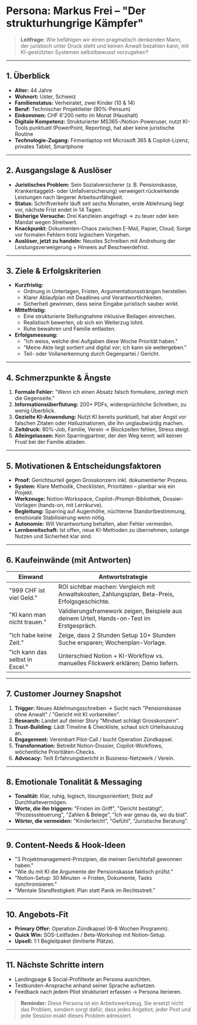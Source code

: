 # Persona: Markus Frei – "Der strukturhungrige Kämpfer"

> **Leitfrage:** Wie befähigen wir einen pragmatisch denkenden Mann, der juristisch unter Druck steht und keinen Anwalt bezahlen kann, mit KI-gestützten Systemen selbstbewusst vorzugehen?

---

## 1. Überblick
- **Alter:** 44 Jahre
- **Wohnort:** Uster, Schweiz
- **Familienstatus:** Verheiratet, zwei Kinder (10 & 14)
- **Beruf:** Technischer Projektleiter (80%-Pensum)
- **Einkommen:** CHF 6'200 netto im Monat (Haushalt)
- **Digitale Kompetenz:** Strukturierter MS365-/Notion-Poweruser, nutzt KI-Tools punktuell (PowerPoint, Reporting), hat aber keine juristische Routine
- **Technologie-Zugang:** Firmenlaptop mit Microsoft 365 & Copilot-Lizenz, privates Tablet, Smartphone

---

## 2. Ausgangslage & Auslöser
- **Juristisches Problem:** Sein Sozialversicherer (z. B. Pensionskasse, Krankentaggeld- oder Unfallversicherung) verweigert rückwirkende Leistungen nach längerer Arbeitsunfähigkeit.
- **Status:** Schriftverkehr läuft seit sechs Monaten, erste Ablehnung liegt vor, nächste Frist endet in 14 Tagen.
- **Bisherige Versuche:** Drei Kanzleien angefragt → zu teuer oder kein Mandat wegen Streitwert.
- **Knackpunkt:** Dokumenten-Chaos zwischen E-Mail, Papier, Cloud; Sorge vor formalen Fehlern trotz logischem Vorgehen.
- **Auslöser, jetzt zu handeln:** Neustes Schreiben mit Androhung der Leistungsverweigerung + Hinweis auf Beschwerdefrist.

---

## 3. Ziele & Erfolgskriterien
- **Kurzfristig:**
  - Ordnung in Unterlagen, Fristen, Argumentationssträngen herstellen.
  - Klarer Ablaufplan mit Deadlines und Verantwortlichkeiten.
  - Sicherheit gewinnen, dass seine Eingabe juristisch sauber wirkt.
- **Mittelfristig:**
  - Eine strukturierte Stellungnahme inklusive Beilagen einreichen.
  - Realistisch bewerten, ob sich ein Weiterzug lohnt.
  - Ruhe bewahren und Familie entlasten.
- **Erfolgsmessung:**
  - "Ich weiss, welche drei Aufgaben diese Woche Priorität haben."
  - "Meine Akte liegt sortiert und digital vor; ich kann sie weitergeben."
  - Teil- oder Vollanerkennung durch Gegenpartei / Gericht.

---

## 4. Schmerzpunkte & Ängste
1. **Formale Fehler:** "Wenn ich einen Absatz falsch formuliere, zerlegt mich die Gegenseite."
2. **Informationsüberflutung:** 200+ PDFs, widersprüchliche Schreiben, zu wenig Überblick.
3. **Gezielte KI-Anwendung:** Nutzt KI bereits punktuell, hat aber Angst vor falschen Zitaten oder Halluzinationen, die ihn unglaubwürdig machen.
4. **Zeitdruck:** 80%-Job, Familie, Verein → Blockzeiten fehlen, Stress steigt.
5. **Alleingelassen:** Kein Sparringpartner, der den Weg kennt; will keinen Frust bei der Familie abladen.

---

## 5. Motivationen & Entscheidungsfaktoren
- **Proof:** Gerichtsurteil gegen Grosskonzern inkl. dokumentierter Prozess.
- **System:** Klare Methodik, Checklisten, Prioritäten – planbar wie ein Projekt.
- **Werkzeuge:** Notion-Workspace, Copilot-/Prompt-Bibliothek, Dossier-Vorlagen (hands-on, mit Lernkurve).
- **Begleitung:** Sparring auf Augenhöhe, nüchterne Standortbestimmung, emotionale Stabilisierung wenn nötig.
- **Autonomie:** Will Verantwortung behalten, aber Fehler vermeiden.
- **Lernbereitschaft:** Ist offen, neue KI-Methoden zu übernehmen, solange Nutzen und Sicherheit klar sind.

---

## 6. Kaufeinwände (mit Antworten)
| Einwand | Antwortstrategie |
| --- | --- |
| "999 CHF ist viel Geld." | ROI sichtbar machen: Vergleich mit Anwaltskosten, Zahlungsplan, Beta-Preis, Erfolgsgeschichte. |
| "KI kann man nicht trauen." | Validierungsframework zeigen, Beispiele aus deinem Urteil, Hands-on-Test im Erstgespräch. |
| "Ich habe keine Zeit." | Zeige, dass 2 Stunden Setup 10+ Stunden Suche ersparen; Wochenplan-Vorlage. |
| "Ich kann das selbst in Excel." | Unterschied Notion + KI-Workflow vs. manuelles Flickwerk erklären; Demo liefern. |

---

## 7. Customer Journey Snapshot
1. **Trigger:** Neues Ablehnungsschreiben → Sucht nach "Pensionskasse ohne Anwalt" / "Gericht mit KI vorbereiten".
2. **Research:** Landet auf deiner Story "Mindset schlägt Grosskonzern".
3. **Trust-Building:** Lädt Timeline & Checkliste, schaut sich Urteilsauszug an.
4. **Engagement:** Vereinbart Pilot-Call / bucht Operation Zündkapsel.
5. **Transformation:** Betreibt Notion-Dossier, Copilot-Workflows, wöchentliche Prioritäten-Checks.
6. **Advocacy:** Teilt Erfahrungsbericht in Business-Netzwerk / Verein.


---

## 8. Emotionale Tonalität & Messaging
- **Tonalität:** Klar, ruhig, logisch, lösungsorientiert; Stolz auf Durchhaltevermögen.
- **Worte, die ihn triggern:** "Fristen im Griff", "Gericht bestätigt", "Prozesssteuerung", "Zahlen & Belege", "Ich war genau da, wo du bist".
- **Wörter, die vermeiden:** "Kinderleicht", "Gefühl", "Juristische Beratung".

---

## 9. Content-Needs & Hook-Ideen
- "3 Projektmanagement-Prinzipien, die meinen Gerichtsfall gewonnen haben."
- "Wie du mit KI die Argumente der Pensionskasse faktisch prüfst."
- "Notion-Setup: 30 Minuten → Fristen, Dokumente, Tasks synchronisieren."
- "Mentale Standfestigkeit: Plan statt Panik im Rechtsstreit." 

---

## 10. Angebots-Fit
- **Primary Offer:** Operation Zündkapsel (6–8 Wochen Programm).
- **Quick Win:** SOS-Leitfaden / Beta-Workshop mit Notion-Setup.
- **Upsell:** 1:1 Begleitpaket (limitierte Plätze).

---

## 11. Nächste Schritte intern
- Landingpage & Social-Profiltexte an Persona ausrichten.
- Testkunden-Ansprache anhand seiner Sprache aufsetzen.
- Feedback nach jedem Pilot strukturiert erfassen → Persona iterieren.

> **Reminder:** Diese Persona ist ein Arbeitswerkzeug. Sie ersetzt nicht das Problem, sondern sorgt dafür, dass jedes Angebot, jeder Post und jede Session exakt dieses Problem adressiert.

